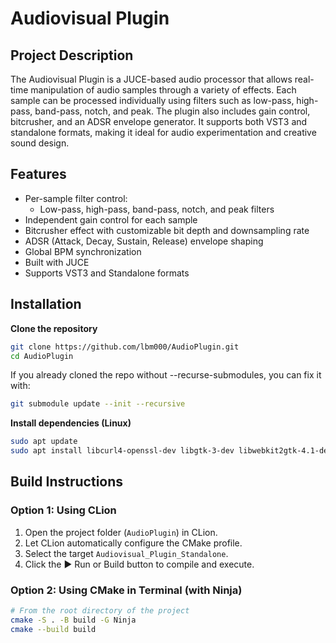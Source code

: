 # Audiovisual Plugin

## Project Description

The Audiovisual Plugin is a JUCE-based audio processor that allows real-time manipulation of audio samples through a variety of effects. Each sample can be processed individually using filters such as low-pass, high-pass, band-pass, notch, and peak. The plugin also includes gain control, bitcrusher, and an ADSR envelope generator. It supports both VST3 and standalone formats, making it ideal for audio experimentation and creative sound design.

## Features

- Per-sample filter control:
    - Low-pass, high-pass, band-pass, notch, and peak filters
- Independent gain control for each sample
- Bitcrusher effect with customizable bit depth and downsampling rate
- ADSR (Attack, Decay, Sustain, Release) envelope shaping
- Global BPM synchronization
- Built with JUCE
- Supports VST3 and Standalone formats

## Installation

**Clone the repository**
   ```bash
   git clone https://github.com/lbm000/AudioPlugin.git
   cd AudioPlugin
   ```
   

If you already cloned the repo without --recurse-submodules, you can fix it with:

   ```bash
   git submodule update --init --recursive
   ```


**Install dependencies (Linux)**


```bash
sudo apt update
sudo apt install libcurl4-openssl-dev libgtk-3-dev libwebkit2gtk-4.1-dev
```

## Build Instructions

### Option 1: Using CLion

1. Open the project folder (`AudioPlugin`) in CLion.
2. Let CLion automatically configure the CMake profile.
3. Select the target `Audiovisual_Plugin_Standalone`.
4. Click the ▶️ Run or Build button to compile and execute.

### Option 2: Using CMake in Terminal (with Ninja)

```bash
# From the root directory of the project
cmake -S . -B build -G Ninja
cmake --build build